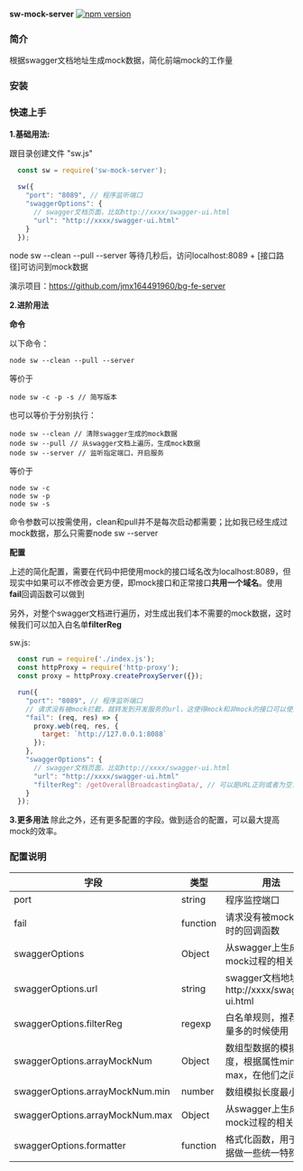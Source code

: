 **sw-mock-server**
[![npm version](https://img.shields.io/static/v1?label=npm&message=v2.0.0&color=blue)](https://www.npmjs.com/package/sw-mock-server)
### 简介

根据swagger文档地址生成mock数据，简化前端mock的工作量

### 安装

### 快速上手


**1.基础用法:**

跟目录创建文件 "sw.js"
```js
  const sw = require('sw-mock-server');
  
  sw({
    "port": "8089", // 程序监听端口
    "swaggerOptions": {
      // swagger文档页面，比如http://xxxx/swagger-ui.html
      "url": "http://xxxx/swagger-ui.html"
    }
  });
```
node sw --clean --pull --server
等待几秒后，访问localhost:8089 + [接口路径]可访问到mock数据

演示项目：https://github.com/jmx164491960/bg-fe-server


**2.进阶用法**

**命令**

以下命令：
```
node sw --clean --pull --server
```
等价于
```
node sw -c -p -s // 简写版本
```
也可以等价于分别执行：
```
node sw --clean // 清除swagger生成的mock数据
node sw --pull // 从swagger文档上遍历，生成mock数据
node sw --server // 监听指定端口，开启服务
```
等价于
```
node sw -c
node sw -p
node sw -s
```
命令参数可以按需使用，clean和pull并不是每次启动都需要；比如我已经生成过mock数据，那么只需要node sw --server

**配置**

上述的简化配置，需要在代码中把使用mock的接口域名改为localhost:8089，但现实中如果可以不修改会更方便，即mock接口和正常接口**共用一个域名**。使用**fail**回调函数可以做到

另外，对整个swagger文档进行遍历，对生成出我们本不需要的mock数据，这时候我们可以加入白名单**filterReg**


sw.js:
```js
  const run = require('./index.js');
  const httpProxy = require('http-proxy');
  const proxy = httpProxy.createProxyServer({});

  run({
    "port": "8089", // 程序监听端口
    // 请求没有被mock拦截，就转发到开发服务的url，这使得mock和非mock的接口可以使用同一个域名
    "fail": (req, res) => {
      proxy.web(req, res, {
        target: `http://127.0.0.1:8088`
      });
    },
    "swaggerOptions": {
      // swagger文档页面，比如http://xxxx/swagger-ui.html
      "url": "http://xxxx/swagger-ui.html"
      "filterReg": /getOverallBroadcastingData/, // 可以是URL正则或者为空，用于匹配swagger上的接口，如果空则匹配swagger上所有。
    }
  });

```

**3.更多用法**
除此之外，还有更多配置的字段。做到适合的配置，可以最大提高mock的效率。

### 配置说明


字段 | 类型 | 用法  
-|-|-
port | string | 程序监控端口 |
fail | function | 请求没有被mock拦截时的回调函数 |
swaggerOptions | Object | 从swagger上生成mock过程的相关配置 |
swaggerOptions.url | string | swagger文档地址，如http://xxxx/swagger-ui.html |
swaggerOptions.filterReg | regexp  | 白名单规则，推荐接口量多的时候使用 |
swaggerOptions.arrayMockNum | Object | 数组型数据的模拟长度，根据属性min-max，在他们之间随机 |
swaggerOptions.arrayMockNum.min | number | 数组模拟长度最小值 |
swaggerOptions.arrayMockNum.max | Object | 从swagger上生成mock过程的相关配置 |
swaggerOptions.formatter | function | 格式化函数，用于对数据做一些统一特殊处理 |
